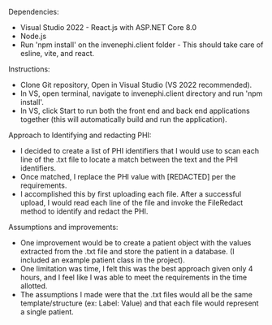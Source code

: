 Dependencies:

- Visual Studio 2022 - React.js with ASP.NET Core 8.0
- Node.js
- Run 'npm install' on the invenephi.client folder - This should take care of esline, vite, and react.

Instructions:

- Clone Git repository, Open in Visual Studio (VS 2022 recommended).
- In VS, open terminal, navigate to invenephi.client directory and run 'npm install'.
- In VS, click Start to run both the front end and back end applications together (this will automatically build and run the application).

Approach to Identifying and redacting PHI:

- I decided to create a list of PHI identifiers that I would use to scan each line of the .txt file to locate a match between the text and the PHI identifiers.
- Once matched, I replace the PHI value with [REDACTED] per the requirements.
- I accomplished this by first uploading each file. After a successful upload, I would read each line of the file and invoke the FileRedact method to identify and redact the PHI.

Assumptions and improvements:

- One improvement would be to create a patient object with the values extracted from the .txt file and store the patient in a database. (I included an example patient class in the project).
- One limitation was time, I felt this was the best approach given only 4 hours, and I feel like I was able to meet the requirements in the time allotted.
- The assumptions I made were that the .txt files would all be the same template/structure (ex: Label: Value) and that each file would represent a single patient.
